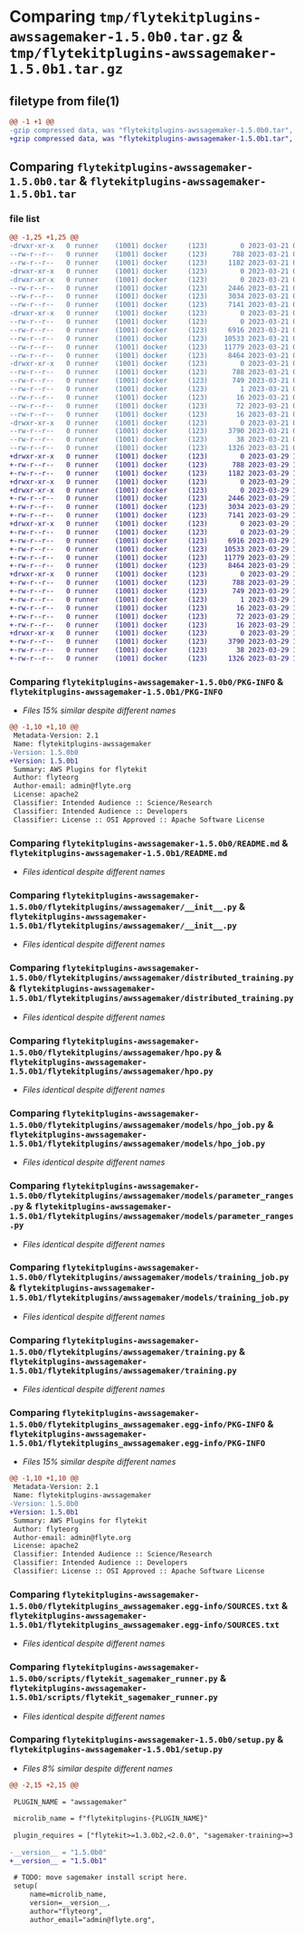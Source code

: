 # Comparing `tmp/flytekitplugins-awssagemaker-1.5.0b0.tar.gz` & `tmp/flytekitplugins-awssagemaker-1.5.0b1.tar.gz`

## filetype from file(1)

```diff
@@ -1 +1 @@
-gzip compressed data, was "flytekitplugins-awssagemaker-1.5.0b0.tar", last modified: Tue Mar 21 00:09:47 2023, max compression
+gzip compressed data, was "flytekitplugins-awssagemaker-1.5.0b1.tar", last modified: Wed Mar 29 18:58:35 2023, max compression
```

## Comparing `flytekitplugins-awssagemaker-1.5.0b0.tar` & `flytekitplugins-awssagemaker-1.5.0b1.tar`

### file list

```diff
@@ -1,25 +1,25 @@
-drwxr-xr-x   0 runner    (1001) docker     (123)        0 2023-03-21 00:09:47.064329 flytekitplugins-awssagemaker-1.5.0b0/
--rw-r--r--   0 runner    (1001) docker     (123)      788 2023-03-21 00:09:47.060329 flytekitplugins-awssagemaker-1.5.0b0/PKG-INFO
--rw-r--r--   0 runner    (1001) docker     (123)     1182 2023-03-21 00:09:29.000000 flytekitplugins-awssagemaker-1.5.0b0/README.md
-drwxr-xr-x   0 runner    (1001) docker     (123)        0 2023-03-21 00:09:47.060329 flytekitplugins-awssagemaker-1.5.0b0/flytekitplugins/
-drwxr-xr-x   0 runner    (1001) docker     (123)        0 2023-03-21 00:09:47.060329 flytekitplugins-awssagemaker-1.5.0b0/flytekitplugins/awssagemaker/
--rw-r--r--   0 runner    (1001) docker     (123)     2446 2023-03-21 00:09:29.000000 flytekitplugins-awssagemaker-1.5.0b0/flytekitplugins/awssagemaker/__init__.py
--rw-r--r--   0 runner    (1001) docker     (123)     3034 2023-03-21 00:09:29.000000 flytekitplugins-awssagemaker-1.5.0b0/flytekitplugins/awssagemaker/distributed_training.py
--rw-r--r--   0 runner    (1001) docker     (123)     7141 2023-03-21 00:09:29.000000 flytekitplugins-awssagemaker-1.5.0b0/flytekitplugins/awssagemaker/hpo.py
-drwxr-xr-x   0 runner    (1001) docker     (123)        0 2023-03-21 00:09:47.060329 flytekitplugins-awssagemaker-1.5.0b0/flytekitplugins/awssagemaker/models/
--rw-r--r--   0 runner    (1001) docker     (123)        0 2023-03-21 00:09:29.000000 flytekitplugins-awssagemaker-1.5.0b0/flytekitplugins/awssagemaker/models/__init__.py
--rw-r--r--   0 runner    (1001) docker     (123)     6916 2023-03-21 00:09:29.000000 flytekitplugins-awssagemaker-1.5.0b0/flytekitplugins/awssagemaker/models/hpo_job.py
--rw-r--r--   0 runner    (1001) docker     (123)    10533 2023-03-21 00:09:29.000000 flytekitplugins-awssagemaker-1.5.0b0/flytekitplugins/awssagemaker/models/parameter_ranges.py
--rw-r--r--   0 runner    (1001) docker     (123)    11779 2023-03-21 00:09:29.000000 flytekitplugins-awssagemaker-1.5.0b0/flytekitplugins/awssagemaker/models/training_job.py
--rw-r--r--   0 runner    (1001) docker     (123)     8464 2023-03-21 00:09:29.000000 flytekitplugins-awssagemaker-1.5.0b0/flytekitplugins/awssagemaker/training.py
-drwxr-xr-x   0 runner    (1001) docker     (123)        0 2023-03-21 00:09:47.060329 flytekitplugins-awssagemaker-1.5.0b0/flytekitplugins_awssagemaker.egg-info/
--rw-r--r--   0 runner    (1001) docker     (123)      788 2023-03-21 00:09:47.000000 flytekitplugins-awssagemaker-1.5.0b0/flytekitplugins_awssagemaker.egg-info/PKG-INFO
--rw-r--r--   0 runner    (1001) docker     (123)      749 2023-03-21 00:09:47.000000 flytekitplugins-awssagemaker-1.5.0b0/flytekitplugins_awssagemaker.egg-info/SOURCES.txt
--rw-r--r--   0 runner    (1001) docker     (123)        1 2023-03-21 00:09:47.000000 flytekitplugins-awssagemaker-1.5.0b0/flytekitplugins_awssagemaker.egg-info/dependency_links.txt
--rw-r--r--   0 runner    (1001) docker     (123)       16 2023-03-21 00:09:47.000000 flytekitplugins-awssagemaker-1.5.0b0/flytekitplugins_awssagemaker.egg-info/namespace_packages.txt
--rw-r--r--   0 runner    (1001) docker     (123)       72 2023-03-21 00:09:47.000000 flytekitplugins-awssagemaker-1.5.0b0/flytekitplugins_awssagemaker.egg-info/requires.txt
--rw-r--r--   0 runner    (1001) docker     (123)       16 2023-03-21 00:09:47.000000 flytekitplugins-awssagemaker-1.5.0b0/flytekitplugins_awssagemaker.egg-info/top_level.txt
-drwxr-xr-x   0 runner    (1001) docker     (123)        0 2023-03-21 00:09:47.060329 flytekitplugins-awssagemaker-1.5.0b0/scripts/
--rw-r--r--   0 runner    (1001) docker     (123)     3790 2023-03-21 00:09:29.000000 flytekitplugins-awssagemaker-1.5.0b0/scripts/flytekit_sagemaker_runner.py
--rw-r--r--   0 runner    (1001) docker     (123)       38 2023-03-21 00:09:47.064329 flytekitplugins-awssagemaker-1.5.0b0/setup.cfg
--rw-r--r--   0 runner    (1001) docker     (123)     1326 2023-03-21 00:09:45.000000 flytekitplugins-awssagemaker-1.5.0b0/setup.py
+drwxr-xr-x   0 runner    (1001) docker     (123)        0 2023-03-29 18:58:35.984244 flytekitplugins-awssagemaker-1.5.0b1/
+-rw-r--r--   0 runner    (1001) docker     (123)      788 2023-03-29 18:58:35.984244 flytekitplugins-awssagemaker-1.5.0b1/PKG-INFO
+-rw-r--r--   0 runner    (1001) docker     (123)     1182 2023-03-29 18:58:20.000000 flytekitplugins-awssagemaker-1.5.0b1/README.md
+drwxr-xr-x   0 runner    (1001) docker     (123)        0 2023-03-29 18:58:35.984244 flytekitplugins-awssagemaker-1.5.0b1/flytekitplugins/
+drwxr-xr-x   0 runner    (1001) docker     (123)        0 2023-03-29 18:58:35.984244 flytekitplugins-awssagemaker-1.5.0b1/flytekitplugins/awssagemaker/
+-rw-r--r--   0 runner    (1001) docker     (123)     2446 2023-03-29 18:58:20.000000 flytekitplugins-awssagemaker-1.5.0b1/flytekitplugins/awssagemaker/__init__.py
+-rw-r--r--   0 runner    (1001) docker     (123)     3034 2023-03-29 18:58:20.000000 flytekitplugins-awssagemaker-1.5.0b1/flytekitplugins/awssagemaker/distributed_training.py
+-rw-r--r--   0 runner    (1001) docker     (123)     7141 2023-03-29 18:58:20.000000 flytekitplugins-awssagemaker-1.5.0b1/flytekitplugins/awssagemaker/hpo.py
+drwxr-xr-x   0 runner    (1001) docker     (123)        0 2023-03-29 18:58:35.984244 flytekitplugins-awssagemaker-1.5.0b1/flytekitplugins/awssagemaker/models/
+-rw-r--r--   0 runner    (1001) docker     (123)        0 2023-03-29 18:58:20.000000 flytekitplugins-awssagemaker-1.5.0b1/flytekitplugins/awssagemaker/models/__init__.py
+-rw-r--r--   0 runner    (1001) docker     (123)     6916 2023-03-29 18:58:20.000000 flytekitplugins-awssagemaker-1.5.0b1/flytekitplugins/awssagemaker/models/hpo_job.py
+-rw-r--r--   0 runner    (1001) docker     (123)    10533 2023-03-29 18:58:20.000000 flytekitplugins-awssagemaker-1.5.0b1/flytekitplugins/awssagemaker/models/parameter_ranges.py
+-rw-r--r--   0 runner    (1001) docker     (123)    11779 2023-03-29 18:58:20.000000 flytekitplugins-awssagemaker-1.5.0b1/flytekitplugins/awssagemaker/models/training_job.py
+-rw-r--r--   0 runner    (1001) docker     (123)     8464 2023-03-29 18:58:20.000000 flytekitplugins-awssagemaker-1.5.0b1/flytekitplugins/awssagemaker/training.py
+drwxr-xr-x   0 runner    (1001) docker     (123)        0 2023-03-29 18:58:35.984244 flytekitplugins-awssagemaker-1.5.0b1/flytekitplugins_awssagemaker.egg-info/
+-rw-r--r--   0 runner    (1001) docker     (123)      788 2023-03-29 18:58:35.000000 flytekitplugins-awssagemaker-1.5.0b1/flytekitplugins_awssagemaker.egg-info/PKG-INFO
+-rw-r--r--   0 runner    (1001) docker     (123)      749 2023-03-29 18:58:35.000000 flytekitplugins-awssagemaker-1.5.0b1/flytekitplugins_awssagemaker.egg-info/SOURCES.txt
+-rw-r--r--   0 runner    (1001) docker     (123)        1 2023-03-29 18:58:35.000000 flytekitplugins-awssagemaker-1.5.0b1/flytekitplugins_awssagemaker.egg-info/dependency_links.txt
+-rw-r--r--   0 runner    (1001) docker     (123)       16 2023-03-29 18:58:35.000000 flytekitplugins-awssagemaker-1.5.0b1/flytekitplugins_awssagemaker.egg-info/namespace_packages.txt
+-rw-r--r--   0 runner    (1001) docker     (123)       72 2023-03-29 18:58:35.000000 flytekitplugins-awssagemaker-1.5.0b1/flytekitplugins_awssagemaker.egg-info/requires.txt
+-rw-r--r--   0 runner    (1001) docker     (123)       16 2023-03-29 18:58:35.000000 flytekitplugins-awssagemaker-1.5.0b1/flytekitplugins_awssagemaker.egg-info/top_level.txt
+drwxr-xr-x   0 runner    (1001) docker     (123)        0 2023-03-29 18:58:35.984244 flytekitplugins-awssagemaker-1.5.0b1/scripts/
+-rw-r--r--   0 runner    (1001) docker     (123)     3790 2023-03-29 18:58:20.000000 flytekitplugins-awssagemaker-1.5.0b1/scripts/flytekit_sagemaker_runner.py
+-rw-r--r--   0 runner    (1001) docker     (123)       38 2023-03-29 18:58:35.984244 flytekitplugins-awssagemaker-1.5.0b1/setup.cfg
+-rw-r--r--   0 runner    (1001) docker     (123)     1326 2023-03-29 18:58:34.000000 flytekitplugins-awssagemaker-1.5.0b1/setup.py
```

### Comparing `flytekitplugins-awssagemaker-1.5.0b0/PKG-INFO` & `flytekitplugins-awssagemaker-1.5.0b1/PKG-INFO`

 * *Files 15% similar despite different names*

```diff
@@ -1,10 +1,10 @@
 Metadata-Version: 2.1
 Name: flytekitplugins-awssagemaker
-Version: 1.5.0b0
+Version: 1.5.0b1
 Summary: AWS Plugins for flytekit
 Author: flyteorg
 Author-email: admin@flyte.org
 License: apache2
 Classifier: Intended Audience :: Science/Research
 Classifier: Intended Audience :: Developers
 Classifier: License :: OSI Approved :: Apache Software License
```

### Comparing `flytekitplugins-awssagemaker-1.5.0b0/README.md` & `flytekitplugins-awssagemaker-1.5.0b1/README.md`

 * *Files identical despite different names*

### Comparing `flytekitplugins-awssagemaker-1.5.0b0/flytekitplugins/awssagemaker/__init__.py` & `flytekitplugins-awssagemaker-1.5.0b1/flytekitplugins/awssagemaker/__init__.py`

 * *Files identical despite different names*

### Comparing `flytekitplugins-awssagemaker-1.5.0b0/flytekitplugins/awssagemaker/distributed_training.py` & `flytekitplugins-awssagemaker-1.5.0b1/flytekitplugins/awssagemaker/distributed_training.py`

 * *Files identical despite different names*

### Comparing `flytekitplugins-awssagemaker-1.5.0b0/flytekitplugins/awssagemaker/hpo.py` & `flytekitplugins-awssagemaker-1.5.0b1/flytekitplugins/awssagemaker/hpo.py`

 * *Files identical despite different names*

### Comparing `flytekitplugins-awssagemaker-1.5.0b0/flytekitplugins/awssagemaker/models/hpo_job.py` & `flytekitplugins-awssagemaker-1.5.0b1/flytekitplugins/awssagemaker/models/hpo_job.py`

 * *Files identical despite different names*

### Comparing `flytekitplugins-awssagemaker-1.5.0b0/flytekitplugins/awssagemaker/models/parameter_ranges.py` & `flytekitplugins-awssagemaker-1.5.0b1/flytekitplugins/awssagemaker/models/parameter_ranges.py`

 * *Files identical despite different names*

### Comparing `flytekitplugins-awssagemaker-1.5.0b0/flytekitplugins/awssagemaker/models/training_job.py` & `flytekitplugins-awssagemaker-1.5.0b1/flytekitplugins/awssagemaker/models/training_job.py`

 * *Files identical despite different names*

### Comparing `flytekitplugins-awssagemaker-1.5.0b0/flytekitplugins/awssagemaker/training.py` & `flytekitplugins-awssagemaker-1.5.0b1/flytekitplugins/awssagemaker/training.py`

 * *Files identical despite different names*

### Comparing `flytekitplugins-awssagemaker-1.5.0b0/flytekitplugins_awssagemaker.egg-info/PKG-INFO` & `flytekitplugins-awssagemaker-1.5.0b1/flytekitplugins_awssagemaker.egg-info/PKG-INFO`

 * *Files 15% similar despite different names*

```diff
@@ -1,10 +1,10 @@
 Metadata-Version: 2.1
 Name: flytekitplugins-awssagemaker
-Version: 1.5.0b0
+Version: 1.5.0b1
 Summary: AWS Plugins for flytekit
 Author: flyteorg
 Author-email: admin@flyte.org
 License: apache2
 Classifier: Intended Audience :: Science/Research
 Classifier: Intended Audience :: Developers
 Classifier: License :: OSI Approved :: Apache Software License
```

### Comparing `flytekitplugins-awssagemaker-1.5.0b0/flytekitplugins_awssagemaker.egg-info/SOURCES.txt` & `flytekitplugins-awssagemaker-1.5.0b1/flytekitplugins_awssagemaker.egg-info/SOURCES.txt`

 * *Files identical despite different names*

### Comparing `flytekitplugins-awssagemaker-1.5.0b0/scripts/flytekit_sagemaker_runner.py` & `flytekitplugins-awssagemaker-1.5.0b1/scripts/flytekit_sagemaker_runner.py`

 * *Files identical despite different names*

### Comparing `flytekitplugins-awssagemaker-1.5.0b0/setup.py` & `flytekitplugins-awssagemaker-1.5.0b1/setup.py`

 * *Files 8% similar despite different names*

```diff
@@ -2,15 +2,15 @@
 
 PLUGIN_NAME = "awssagemaker"
 
 microlib_name = f"flytekitplugins-{PLUGIN_NAME}"
 
 plugin_requires = ["flytekit>=1.3.0b2,<2.0.0", "sagemaker-training>=3.6.2,<4.0.0", "retry2==0.9.5"]
 
-__version__ = "1.5.0b0"
+__version__ = "1.5.0b1"
 
 # TODO: move sagemaker install script here.
 setup(
     name=microlib_name,
     version=__version__,
     author="flyteorg",
     author_email="admin@flyte.org",
```

